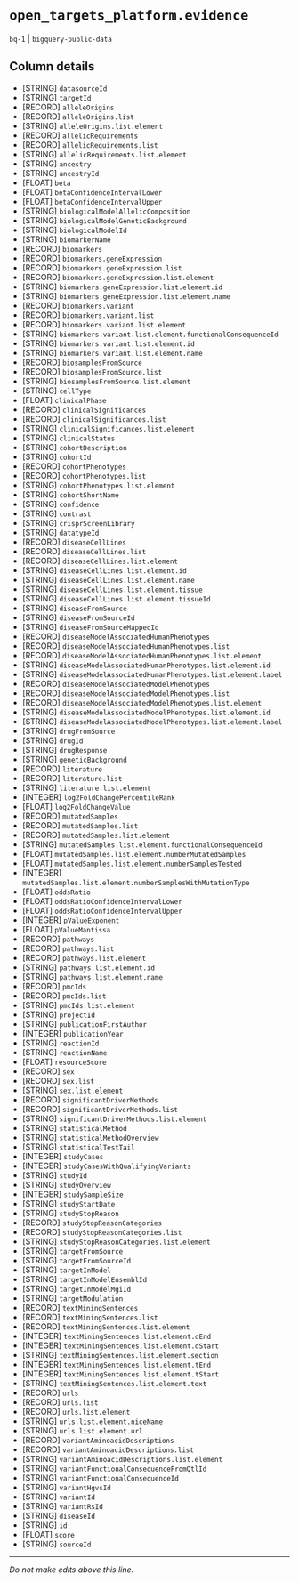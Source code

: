 # `open_targets_platform.evidence`
`bq-1` | `bigquery-public-data`

## Column details
* [STRING]    `datasourceId`
* [STRING]    `targetId`
* [RECORD]    `alleleOrigins`
* [RECORD]    `alleleOrigins.list`
* [STRING]    `alleleOrigins.list.element`
* [RECORD]    `allelicRequirements`
* [RECORD]    `allelicRequirements.list`
* [STRING]    `allelicRequirements.list.element`
* [STRING]    `ancestry`
* [STRING]    `ancestryId`
* [FLOAT]     `beta`
* [FLOAT]     `betaConfidenceIntervalLower`
* [FLOAT]     `betaConfidenceIntervalUpper`
* [STRING]    `biologicalModelAllelicComposition`
* [STRING]    `biologicalModelGeneticBackground`
* [STRING]    `biologicalModelId`
* [STRING]    `biomarkerName`
* [RECORD]    `biomarkers`
* [RECORD]    `biomarkers.geneExpression`
* [RECORD]    `biomarkers.geneExpression.list`
* [RECORD]    `biomarkers.geneExpression.list.element`
* [STRING]    `biomarkers.geneExpression.list.element.id`
* [STRING]    `biomarkers.geneExpression.list.element.name`
* [RECORD]    `biomarkers.variant`
* [RECORD]    `biomarkers.variant.list`
* [RECORD]    `biomarkers.variant.list.element`
* [STRING]    `biomarkers.variant.list.element.functionalConsequenceId`
* [STRING]    `biomarkers.variant.list.element.id`
* [STRING]    `biomarkers.variant.list.element.name`
* [RECORD]    `biosamplesFromSource`
* [RECORD]    `biosamplesFromSource.list`
* [STRING]    `biosamplesFromSource.list.element`
* [STRING]    `cellType`
* [FLOAT]     `clinicalPhase`
* [RECORD]    `clinicalSignificances`
* [RECORD]    `clinicalSignificances.list`
* [STRING]    `clinicalSignificances.list.element`
* [STRING]    `clinicalStatus`
* [STRING]    `cohortDescription`
* [STRING]    `cohortId`
* [RECORD]    `cohortPhenotypes`
* [RECORD]    `cohortPhenotypes.list`
* [STRING]    `cohortPhenotypes.list.element`
* [STRING]    `cohortShortName`
* [STRING]    `confidence`
* [STRING]    `contrast`
* [STRING]    `crisprScreenLibrary`
* [STRING]    `datatypeId`
* [RECORD]    `diseaseCellLines`
* [RECORD]    `diseaseCellLines.list`
* [RECORD]    `diseaseCellLines.list.element`
* [STRING]    `diseaseCellLines.list.element.id`
* [STRING]    `diseaseCellLines.list.element.name`
* [STRING]    `diseaseCellLines.list.element.tissue`
* [STRING]    `diseaseCellLines.list.element.tissueId`
* [STRING]    `diseaseFromSource`
* [STRING]    `diseaseFromSourceId`
* [STRING]    `diseaseFromSourceMappedId`
* [RECORD]    `diseaseModelAssociatedHumanPhenotypes`
* [RECORD]    `diseaseModelAssociatedHumanPhenotypes.list`
* [RECORD]    `diseaseModelAssociatedHumanPhenotypes.list.element`
* [STRING]    `diseaseModelAssociatedHumanPhenotypes.list.element.id`
* [STRING]    `diseaseModelAssociatedHumanPhenotypes.list.element.label`
* [RECORD]    `diseaseModelAssociatedModelPhenotypes`
* [RECORD]    `diseaseModelAssociatedModelPhenotypes.list`
* [RECORD]    `diseaseModelAssociatedModelPhenotypes.list.element`
* [STRING]    `diseaseModelAssociatedModelPhenotypes.list.element.id`
* [STRING]    `diseaseModelAssociatedModelPhenotypes.list.element.label`
* [STRING]    `drugFromSource`
* [STRING]    `drugId`
* [STRING]    `drugResponse`
* [STRING]    `geneticBackground`
* [RECORD]    `literature`
* [RECORD]    `literature.list`
* [STRING]    `literature.list.element`
* [INTEGER]   `log2FoldChangePercentileRank`
* [FLOAT]     `log2FoldChangeValue`
* [RECORD]    `mutatedSamples`
* [RECORD]    `mutatedSamples.list`
* [RECORD]    `mutatedSamples.list.element`
* [STRING]    `mutatedSamples.list.element.functionalConsequenceId`
* [FLOAT]     `mutatedSamples.list.element.numberMutatedSamples`
* [FLOAT]     `mutatedSamples.list.element.numberSamplesTested`
* [INTEGER]   `mutatedSamples.list.element.numberSamplesWithMutationType`
* [FLOAT]     `oddsRatio`
* [FLOAT]     `oddsRatioConfidenceIntervalLower`
* [FLOAT]     `oddsRatioConfidenceIntervalUpper`
* [INTEGER]   `pValueExponent`
* [FLOAT]     `pValueMantissa`
* [RECORD]    `pathways`
* [RECORD]    `pathways.list`
* [RECORD]    `pathways.list.element`
* [STRING]    `pathways.list.element.id`
* [STRING]    `pathways.list.element.name`
* [RECORD]    `pmcIds`
* [RECORD]    `pmcIds.list`
* [STRING]    `pmcIds.list.element`
* [STRING]    `projectId`
* [STRING]    `publicationFirstAuthor`
* [INTEGER]   `publicationYear`
* [STRING]    `reactionId`
* [STRING]    `reactionName`
* [FLOAT]     `resourceScore`
* [RECORD]    `sex`
* [RECORD]    `sex.list`
* [STRING]    `sex.list.element`
* [RECORD]    `significantDriverMethods`
* [RECORD]    `significantDriverMethods.list`
* [STRING]    `significantDriverMethods.list.element`
* [STRING]    `statisticalMethod`
* [STRING]    `statisticalMethodOverview`
* [STRING]    `statisticalTestTail`
* [INTEGER]   `studyCases`
* [INTEGER]   `studyCasesWithQualifyingVariants`
* [STRING]    `studyId`
* [STRING]    `studyOverview`
* [INTEGER]   `studySampleSize`
* [STRING]    `studyStartDate`
* [STRING]    `studyStopReason`
* [RECORD]    `studyStopReasonCategories`
* [RECORD]    `studyStopReasonCategories.list`
* [STRING]    `studyStopReasonCategories.list.element`
* [STRING]    `targetFromSource`
* [STRING]    `targetFromSourceId`
* [STRING]    `targetInModel`
* [STRING]    `targetInModelEnsemblId`
* [STRING]    `targetInModelMgiId`
* [STRING]    `targetModulation`
* [RECORD]    `textMiningSentences`
* [RECORD]    `textMiningSentences.list`
* [RECORD]    `textMiningSentences.list.element`
* [INTEGER]   `textMiningSentences.list.element.dEnd`
* [INTEGER]   `textMiningSentences.list.element.dStart`
* [STRING]    `textMiningSentences.list.element.section`
* [INTEGER]   `textMiningSentences.list.element.tEnd`
* [INTEGER]   `textMiningSentences.list.element.tStart`
* [STRING]    `textMiningSentences.list.element.text`
* [RECORD]    `urls`
* [RECORD]    `urls.list`
* [RECORD]    `urls.list.element`
* [STRING]    `urls.list.element.niceName`
* [STRING]    `urls.list.element.url`
* [RECORD]    `variantAminoacidDescriptions`
* [RECORD]    `variantAminoacidDescriptions.list`
* [STRING]    `variantAminoacidDescriptions.list.element`
* [STRING]    `variantFunctionalConsequenceFromQtlId`
* [STRING]    `variantFunctionalConsequenceId`
* [STRING]    `variantHgvsId`
* [STRING]    `variantId`
* [STRING]    `variantRsId`
* [STRING]    `diseaseId`
* [STRING]    `id`
* [FLOAT]     `score`
* [STRING]    `sourceId`

-------------------------------------------------------------------------------
*Do not make edits above this line.*
